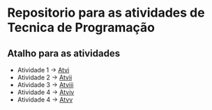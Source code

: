# Repositorio para as atividades de Tecnica de Programação

## Atalho para as atividades ##

- Atividade 1 -> [Atvi](https://github.com/Jonatas-Dallo/Atv-Tecnica-De-Programa-2/tree/atvi) <br>
- Atividade 2 -> [Atvii](https://github.com/Jonatas-Dallo/Atv-Tecnica-De-Programa-2/tree/atvii) <br>
- Atividade 3 -> [Atviii](https://github.com/Jonatas-Dallo/Atv-Tecnica-De-Programa-2/tree/atviii) <br>
- Atividade 4 -> [Atviv](https://github.com/Jonatas-Dallo/Atv-Tecnica-De-Programa-2/tree/atviv) <br>
- Atividade 4 -> [Atvv](https://github.com/Jonatas-Dallo/Atv-Tecnica-De-Programa-2/tree/atvv) <br>
